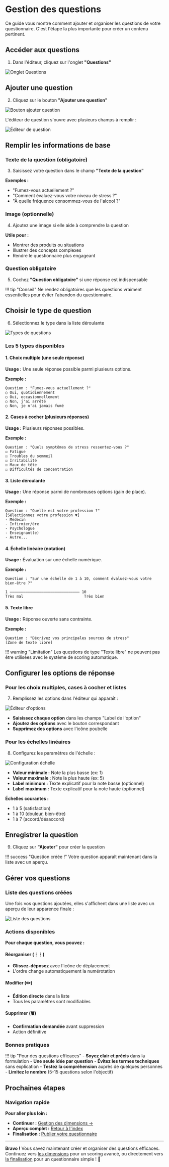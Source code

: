 # Gestion des questions

Ce guide vous montre comment ajouter et organiser les questions de votre questionnaire. C'est l'étape la plus importante pour créer un contenu pertinent.

## Accéder aux questions

1. Dans l'éditeur, cliquez sur l'onglet **"Questions"**

<img src="/screenshots/08-questions-tab.png" alt="Onglet Questions" class="large">

## Ajouter une question

2. Cliquez sur le bouton **"Ajouter une question"**

<img src="/screenshots/09-add-question-button.png" alt="Bouton ajouter question" class="medium">

L'éditeur de question s'ouvre avec plusieurs champs à remplir :

<img src="/screenshots/10-question-editor.png" alt="Éditeur de question" class="large">

## Remplir les informations de base

### Texte de la question (obligatoire)

3. Saisissez votre question dans le champ **"Texte de la question"**

**Exemples :**  
- "Fumez-vous actuellement ?"  
- "Comment évaluez-vous votre niveau de stress ?"  
- "À quelle fréquence consommez-vous de l'alcool ?"  

### Image (optionnelle)

4. Ajoutez une image si elle aide à comprendre la question

**Utile pour :**  
- Montrer des produits ou situations  
- Illustrer des concepts complexes  
- Rendre le questionnaire plus engageant  

### Question obligatoire

5. Cochez **"Question obligatoire"** si une réponse est indispensable

!!! tip "Conseil"
    Ne rendez obligatoires que les questions vraiment essentielles pour éviter l'abandon du questionnaire.

## Choisir le type de question

6. Sélectionnez le type dans la liste déroulante

<img src="/screenshots/11-question-types.png" alt="Types de questions" class="large">

### Les 5 types disponibles

#### 1. Choix multiple (une seule réponse)

**Usage :** Une seule réponse possible parmi plusieurs options.

**Exemple :**
```
Question : "Fumez-vous actuellement ?"
○ Oui, quotidiennement
○ Oui, occasionnellement  
○ Non, j'ai arrêté
○ Non, je n'ai jamais fumé
```

#### 2. Cases à cocher (plusieurs réponses)

**Usage :** Plusieurs réponses possibles.

**Exemple :**
```
Question : "Quels symptômes de stress ressentez-vous ?"
☑ Fatigue
☑ Troubles du sommeil
☑ Irritabilité
☑ Maux de tête
☑ Difficultés de concentration
```

#### 3. Liste déroulante

**Usage :** Une réponse parmi de nombreuses options (gain de place).

**Exemple :**
```
Question : "Quelle est votre profession ?"
[Sélectionnez votre profession ▼]
- Médecin
- Infirmier/ère
- Psychologue
- Enseignant(e)
- Autre...
```

#### 4. Échelle linéaire (notation)

**Usage :** Évaluation sur une échelle numérique.

**Exemple :**
```
Question : "Sur une échelle de 1 à 10, comment évaluez-vous votre bien-être ?"

1 ——————————————————————————————— 10
Très mal                           Très bien
```

#### 5. Texte libre

**Usage :** Réponse ouverte sans contrainte.

**Exemple :**
```
Question : "Décrivez vos principales sources de stress"
[Zone de texte libre]
```

!!! warning "Limitation"
    Les questions de type "Texte libre" ne peuvent pas être utilisées avec le système de scoring automatique.

## Configurer les options de réponse

### Pour les choix multiples, cases à cocher et listes

7. Remplissez les options dans l'éditeur qui apparaît :

<img src="/screenshots/12-options-editor.png" alt="Éditeur d'options" class="large">

- **Saisissez chaque option** dans les champs "Label de l'option"
- **Ajoutez des options** avec le bouton correspondant
- **Supprimez des options** avec l'icône poubelle

### Pour les échelles linéaires

8. Configurez les paramètres de l'échelle :

<img src="/screenshots/13-scale-editor.png" alt="Configuration échelle" class="medium">

- **Valeur minimale :** Note la plus basse (ex: 1)
- **Valeur maximale :** Note la plus haute (ex: 5)
- **Label minimum :** Texte explicatif pour la note basse (optionnel)
- **Label maximum :** Texte explicatif pour la note haute (optionnel)

**Échelles courantes :**  
- 1 à 5 (satisfaction)  
- 1 à 10 (douleur, bien-être)  
- 1 à 7 (accord/désaccord)  

## Enregistrer la question

9. Cliquez sur **"Ajouter"** pour créer la question

!!! success "Question créée !"
    Votre question apparaît maintenant dans la liste avec un aperçu.

## Gérer vos questions

### Liste des questions créées

Une fois vos questions ajoutées, elles s'affichent dans une liste avec un aperçu de leur apparence finale :

<img src="/screenshots/14-questions-list.png" alt="Liste des questions" class="large">

### Actions disponibles

**Pour chaque question, vous pouvez :**

#### Réorganiser (⋮⋮)
- **Glissez-déposez** avec l'icône de déplacement
- L'ordre change automatiquement la numérotation

#### Modifier (✏️)
- **Édition directe** dans la liste
- Tous les paramètres sont modifiables

#### Supprimer (🗑️)
- **Confirmation demandée** avant suppression
- Action définitive

### Bonnes pratiques

!!! tip "Pour des questions efficaces"
    - **Soyez clair et précis** dans la formulation
    - **Une seule idée par question** 
    - **Évitez les termes techniques** sans explication
    - **Testez la compréhension** auprès de quelques personnes
    - **Limitez le nombre** (5-15 questions selon l'objectif)

## Prochaines étapes

### Navigation rapide

**Pour aller plus loin :**    
- **Continuer :** [Gestion des dimensions →](03-dimensions.md)  
- **Aperçu complet :** [Retour à l'index](index.md)  
- **Finalisation :** [Publier votre questionnaire](05-finalisation.md)

---

**Bravo !** Vous savez maintenant créer et organiser des questions efficaces. Continuez vers [les dimensions](03-dimensions.md) pour un scoring avancé, ou directement vers [la finalisation](05-finalisation.md) pour un questionnaire simple ! 🚀
